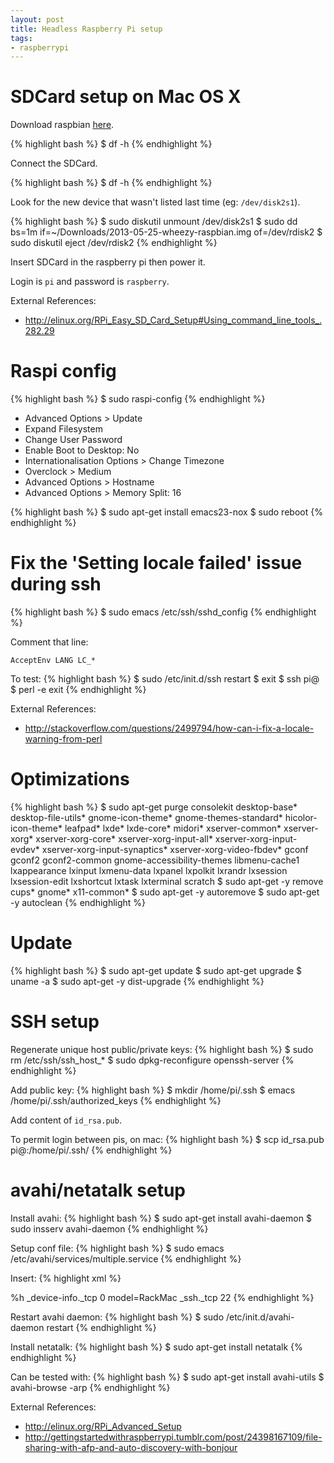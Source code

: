 ```yaml
---
layout: post
title: Headless Raspberry Pi setup
tags:
- raspberrypi
---
```


SDCard setup on Mac OS X
========================

Download raspbian [here](http://www.raspberrypi.org/downloads).

{% highlight bash %}
$ df -h
{% endhighlight %}

Connect the SDCard.

{% highlight bash %}
$ df -h
{% endhighlight %}

Look for the new device that wasn't listed last time (eg: `/dev/disk2s1`).

{% highlight bash %}
$ sudo diskutil unmount /dev/disk2s1
$ sudo dd bs=1m if=~/Downloads/2013-05-25-wheezy-raspbian.img of=/dev/rdisk2
$ sudo diskutil eject /dev/rdisk2
{% endhighlight %}

Insert SDCard in the raspberry pi then power it.

Login is `pi` and password is `raspberry`.


External References:

- <http://elinux.org/RPi_Easy_SD_Card_Setup#Using_command_line_tools_.282.29>


Raspi config
============

{% highlight bash %}
$ sudo raspi-config
{% endhighlight %}

- Advanced Options > Update
- Expand Filesystem
- Change User Password
- Enable Boot to Desktop: No
- Internationalisation Options > Change Timezone
- Overclock > Medium
- Advanced Options > Hostname
- Advanced Options > Memory Split: 16

{% highlight bash %}
$ sudo apt-get install emacs23-nox
$ sudo reboot
{% endhighlight %}


Fix the 'Setting locale failed' issue during ssh
================================================

{% highlight bash %}
$ sudo emacs /etc/ssh/sshd_config
{% endhighlight %}

Comment that line:

```
AcceptEnv LANG LC_*
```

To test:
{% highlight bash %}
$ sudo /etc/init.d/ssh restart
$ exit
$ ssh pi@<PI IP>
$ perl -e exit
{% endhighlight %}


External References:

- <http://stackoverflow.com/questions/2499794/how-can-i-fix-a-locale-warning-from-perl>


Optimizations
=============

{% highlight bash %}
$ sudo apt-get purge consolekit desktop-base* desktop-file-utils* gnome-icon-theme* gnome-themes-standard* hicolor-icon-theme* leafpad* lxde* lxde-core* midori* xserver-common* xserver-xorg* xserver-xorg-core* xserver-xorg-input-all* xserver-xorg-input-evdev* xserver-xorg-input-synaptics* xserver-xorg-video-fbdev* gconf gconf2 gconf2-common gnome-accessibility-themes libmenu-cache1 lxappearance lxinput lxmenu-data lxpanel lxpolkit lxrandr lxsession lxsession-edit lxshortcut lxtask lxterminal scratch
$ sudo apt-get -y remove cups* gnome* x11-common*
$ sudo apt-get -y autoremove
$ sudo apt-get -y autoclean
{% endhighlight %}


Update
======

{% highlight bash %}
$ sudo apt-get update
$ sudo apt-get upgrade
$ uname -a
$ sudo apt-get -y dist-upgrade
{% endhighlight %}


SSH setup
=========

Regenerate unique host public/private keys:
{% highlight bash %}
$ sudo rm /etc/ssh/ssh_host_*
$ sudo dpkg-reconfigure openssh-server
{% endhighlight %}

Add public key:
{% highlight bash %}
$ mkdir /home/pi/.ssh
$ emacs /home/pi/.ssh/authorized_keys
{% endhighlight %}

Add content of `id_rsa.pub`.

To permit login between pis, on mac:
{% highlight bash %}
$ scp id_rsa.pub pi@<IP>:/home/pi/.ssh/
{% endhighlight %}


avahi/netatalk setup
====================

Install avahi:
{% highlight bash %}
$ sudo apt-get install avahi-daemon
$ sudo insserv avahi-daemon
{% endhighlight %}

Setup conf file:
{% highlight bash %}
$ sudo emacs /etc/avahi/services/multiple.service
{% endhighlight %}

Insert:
{% highlight xml %}
<?xml version="1.0" standalone='no'?>
<!DOCTYPE service-group SYSTEM "avahi-service.dtd">
<service-group>
        <name replace-wildcards="yes">%h</name>
        <service>
                <type>_device-info._tcp</type>
                <port>0</port>
                <txt-record>model=RackMac</txt-record>
        </service>
        <service>
                <type>_ssh._tcp</type>
                <port>22</port>
        </service>
</service-group>
{% endhighlight %}

Restart avahi daemon:
{% highlight bash %}
$ sudo /etc/init.d/avahi-daemon restart
{% endhighlight %}

Install netatalk:
{% highlight bash %}
$ sudo apt-get install netatalk
{% endhighlight %}

Can be tested with:
{% highlight bash %}
$ sudo apt-get install avahi-utils
$ avahi-browse -arp
{% endhighlight %}


External References:

- <http://elinux.org/RPi_Advanced_Setup>
- <http://gettingstartedwithraspberrypi.tumblr.com/post/24398167109/file-sharing-with-afp-and-auto-discovery-with-bonjour>
